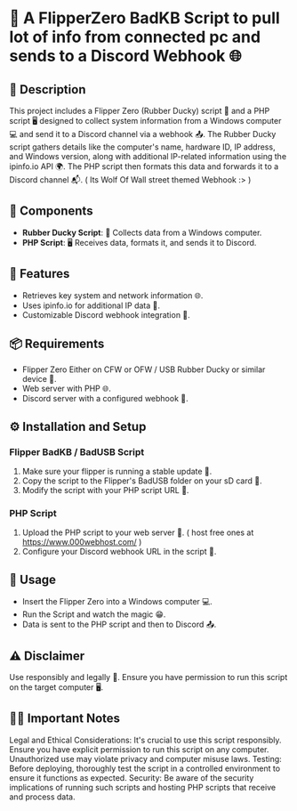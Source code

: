 # 🐬 A FlipperZero BadKB Script to pull lot of info from connected pc and sends to a Discord Webhook 🌐

## 📝 Description
This project includes a Flipper Zero (Rubber Ducky) script 🦆 and a PHP script 🖥️ designed to collect system information from a Windows computer 💻 and send it to a Discord channel via a webhook 📤. The Rubber Ducky script gathers details like the computer's name, hardware ID, IP address, and Windows version, along with additional IP-related information using the ipinfo.io API 🌍. The PHP script then formats this data and forwards it to a Discord channel 📬. ( Its Wolf Of Wall street themed Webhook :> )

## 🧩 Components
- **Rubber Ducky Script**: 🦆 Collects data from a Windows computer.
- **PHP Script**: 🖥️ Receives data, formats it, and sends it to Discord.

## 🌟 Features
- Retrieves key system and network information 🌐.
- Uses ipinfo.io for additional IP data 📍.
- Customizable Discord webhook integration 🎨.

## 📦 Requirements
- Flipper Zero Either on CFW or OFW / USB Rubber Ducky or similar device 🦆.
- Web server with PHP 🌐.
- Discord server with a configured webhook 🔗.

## ⚙️ Installation and Setup

### Flipper BadKB / BadUSB Script
1. Make sure your flipper is running a stable update 🔧.
2. Copy the script to the Flipper's BadUSB folder on your sD card 📂.
3. Modify the script with your PHP script URL 📝.

### PHP Script
1. Upload the PHP script to your web server 🚀. ( host free ones at https://www.000webhost.com/ )
2. Configure your Discord webhook URL in the script 🔗.

## 🚀 Usage
- Insert the Flipper Zero into a Windows computer 💻.
- Run the Script and watch the magic 😁.
- Data is sent to the PHP script and then to Discord 📤.

## ⚠️ Disclaimer
Use responsibly and legally 🚨. Ensure you have permission to run this script on the target computer 🖥️.

## 🙅‍♂️ Important Notes
Legal and Ethical Considerations: It's crucial to use this script responsibly. Ensure you have explicit permission to run this script on any computer. Unauthorized use may violate privacy and computer misuse laws.
Testing: Before deploying, thoroughly test the script in a controlled environment to ensure it functions as expected.
Security: Be aware of the security implications of running such scripts and hosting PHP scripts that receive and process data.
